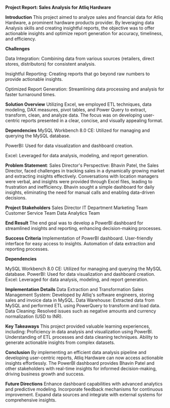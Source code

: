 **Project Report: Sales Analysis for Atliq Hardware**

 **Introduction**
This project aimed to analyze sales and financial data for Atliq Hardware, a prominent hardware products provider. By leveraging data Analysis skills and creating insightful reports, the objective was to offer actionable insights and optimize report generation for accuracy, timeliness, and efficiency.

**Challenges**

Data Integration: Combining data from various sources (retailers, direct stores, distributors) for consistent analysis.

Insightful Reporting: Creating reports that go beyond raw numbers to provide actionable insights.

Optimized Report Generation: Streamlining data processing and analysis for faster turnaround times.

**Solution Overview**
Utilizing Excel, we employed ETL techniques, data modeling, DAX measures, pivot tables, and Power Query to extract, transform, clean, and analyze data. The focus was on developing user-centric reports presented in a clear, concise, and visually appealing format.

**Dependencies**
MySQL Workbench 8.0 CE: Utilized for managing and querying the MySQL database.

PowerBI: Used for data visualization and dashboard creation.

Excel: Leveraged for data analysis, modeling, and report generation.

**Problem Statement**: Sales Director's Perspective: 
 Bhavin Patel, the Sales Director, faced challenges in tracking sales in a dynamically growing market and extracting insights effectively. Conversations with location managers were verbal, and insights were provided through Excel files, leading to frustration and inefficiency. Bhavin sought a simple dashboard for daily insights, eliminating the need for manual calls and enabling data-driven decisions.

**Project Stakeholders**
Sales Director
IT Department
Marketing Team
Customer Service Team
Data Analytics Team

**End Result**
The end goal was to develop a PowerBI dashboard for streamlined insights and reporting, enhancing decision-making processes.

**Success Criteria**
Implementation of PowerBI dashboard.
User-friendly interface for easy access to insights.
Automation of data extraction and reporting processes.

**Dependencies**

MySQL Workbench 8.0 CE: Utilized for managing and querying the MySQL database.
PowerBI: Used for data visualization and dashboard creation.
Excel: Leveraged for data analysis, modeling, and report generation.

**Implementation Details**
Data Extraction and Transformation
Sales Management System: Developed by Atliq's software engineers, storing sales and invoice data in MySQL.
Data Warehouse: Extracted data from MySQL and performed ETL using PowerQuery to transform and load data.
Data Cleaning: Resolved issues such as negative amounts and currency normalization (USD to INR).

**Key Takeaways**
This project provided valuable learning experiences, including:
Proficiency in data analysis and visualization using PowerBI.
Understanding of ETL processes and data cleaning techniques.
Ability to generate actionable insights from complex datasets.

**Conclusion**
By implementing an efficient data analysis pipeline and developing user-centric reports, Atliq Hardware can now access actionable insights effortlessly. The PowerBI dashboard provides Bhavin Patel and other stakeholders with real-time insights for informed decision-making, driving business growth and success.

**Future Directions**
Enhance dashboard capabilities with advanced analytics and predictive modeling.
Incorporate feedback mechanisms for continuous improvement.
Expand data sources and integrate with external systems for comprehensive insights.
